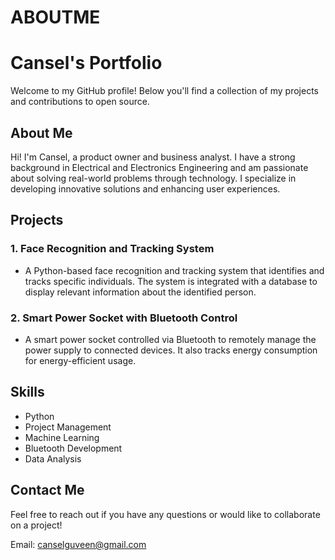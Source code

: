 # ABOUTME

# Cansel's Portfolio

Welcome to my GitHub profile! Below you'll find a collection of my projects and contributions to open source.

## About Me
Hi! I'm Cansel, a product owner and business analyst. I have a strong background in Electrical and Electronics Engineering and am passionate about solving real-world problems through technology. I specialize in developing innovative solutions and enhancing user experiences.

## Projects

### 1. **Face Recognition and Tracking System**
- A Python-based face recognition and tracking system that identifies and tracks specific individuals. The system is integrated with a database to display relevant information about the identified person.


### 2. **Smart Power Socket with Bluetooth Control**
- A smart power socket controlled via Bluetooth to remotely manage the power supply to connected devices. It also tracks energy consumption for energy-efficient usage.


## Skills
- Python
- Project Management
- Machine Learning
- Bluetooth Development
- Data Analysis

## Contact Me
Feel free to reach out if you have any questions or would like to collaborate on a project!

Email: canselguveen@gmail.com
